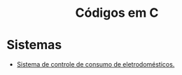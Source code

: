 <h1 align="center">Códigos em C</h1>

# Sistemas
* [Sistema de controle de consumo de eletrodomésticos.](https://github.com/anapaulasanto/Codigos-em-C/blob/main/Sistema_controle_de_consumo.c)
